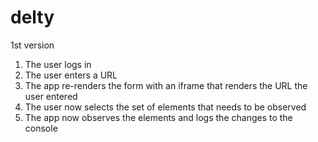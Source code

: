 # delty
1st version

1. The user logs in
2. The user enters a URL
3. The app re-renders the form with an iframe that renders the URL the user entered
4. The user now selects the set of elements that needs to be observed
5. The app now observes the elements and logs the changes to the console

